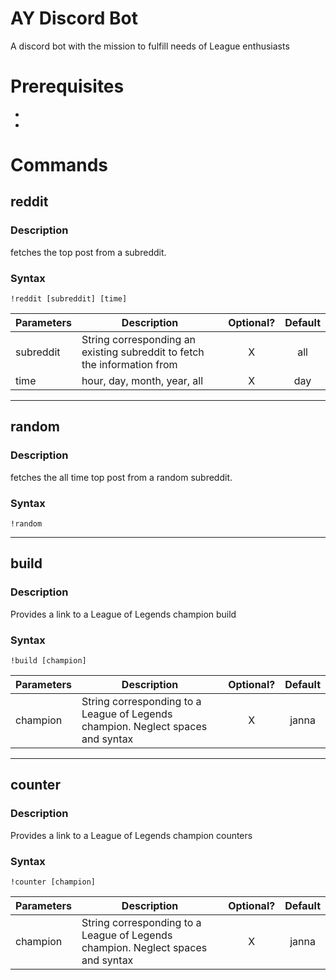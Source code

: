 # AY Discord Bot
A discord bot with the mission to fulfill needs of League enthusiasts
# Prerequisites
- 
- 

# Commands
## reddit
### Description
fetches the top post from a subreddit.
### Syntax
`!reddit [subreddit] [time]`

| Parameters | Description | Optional? | Default |
| ------ | ------ | :------: | :------: |
| subreddit | String corresponding an existing subreddit to fetch the information from | X | all |
| time | hour, day, month, year, all | X | day |

---
## random
### Description
fetches the all time top post from a random subreddit.
### Syntax
`!random`

---
## build
### Description
Provides a link to a League of Legends champion build
### Syntax
`!build [champion]`

| Parameters | Description | Optional? | Default |
| ------ | ------ | :------: | :------: |
| champion | String corresponding to a League of Legends champion. Neglect spaces and syntax | X | janna |

---
## counter
### Description
Provides a link to a League of Legends champion counters
### Syntax
`!counter [champion]`

| Parameters | Description | Optional? | Default |
| ------ | ------ | :------: | :------: |
| champion | String corresponding to a League of Legends champion. Neglect spaces and syntax | X | janna |
